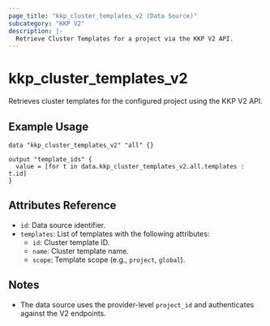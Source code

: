 ```yaml
---
page_title: "kkp_cluster_templates_v2 (Data Source)"
subcategory: "KKP V2"
description: |-
  Retrieve Cluster Templates for a project via the KKP V2 API.
---
```


# kkp_cluster_templates_v2

Retrieves cluster templates for the configured project using the KKP V2 API.

## Example Usage

```hcl
data "kkp_cluster_templates_v2" "all" {}

output "template_ids" {
  value = [for t in data.kkp_cluster_templates_v2.all.templates : t.id]
}
```

## Attributes Reference

- `id`: Data source identifier.
- `templates`: List of templates with the following attributes:
  - `id`: Cluster template ID.
  - `name`: Cluster template name.
  - `scope`: Template scope (e.g., `project`, `global`).

## Notes

- The data source uses the provider-level `project_id` and authenticates against the V2 endpoints.

